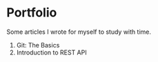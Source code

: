 # Portfolio
Some articles I wrote for myself to study with time. 
1. Git: The Basics
2. Introduction to REST API
